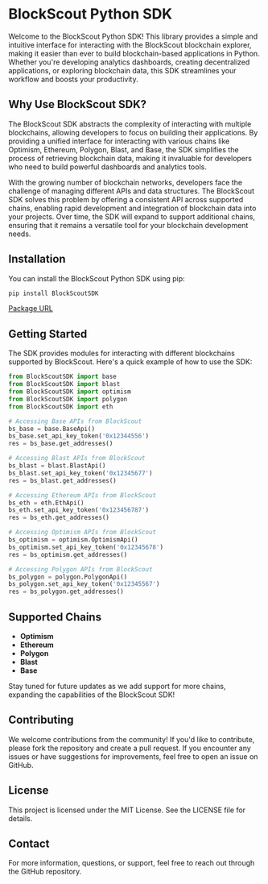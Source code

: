 
# BlockScout Python SDK

Welcome to the BlockScout Python SDK! This library provides a simple and intuitive interface for interacting with the BlockScout blockchain explorer, making it easier than ever to build blockchain-based applications in Python. Whether you're developing analytics dashboards, creating decentralized applications, or exploring blockchain data, this SDK streamlines your workflow and boosts your productivity.

## Why Use BlockScout SDK?

The BlockScout SDK abstracts the complexity of interacting with multiple blockchains, allowing developers to focus on building their applications. By providing a unified interface for interacting with various chains like Optimism, Ethereum, Polygon, Blast, and Base, the SDK simplifies the process of retrieving blockchain data, making it invaluable for developers who need to build powerful dashboards and analytics tools.

With the growing number of blockchain networks, developers face the challenge of managing different APIs and data structures. The BlockScout SDK solves this problem by offering a consistent API across supported chains, enabling rapid development and integration of blockchain data into your projects. Over time, the SDK will expand to support additional chains, ensuring that it remains a versatile tool for your blockchain development needs.

## Installation

You can install the BlockScout Python SDK using pip:

```bash
pip install BlockScoutSDK
```

[Package URL](https://pypi.org/project/BlockScoutSDK/1.0.0/)

## Getting Started

The SDK provides modules for interacting with different blockchains supported by BlockScout. Here's a quick example of how to use the SDK:

```python
from BlockScoutSDK import base
from BlockScoutSDK import blast
from BlockScoutSDK import optimism
from BlockScoutSDK import polygon
from BlockScoutSDK import eth

# Accessing Base APIs from BlockScout
bs_base = base.BaseApi()
bs_base.set_api_key_token('0x12344556')
res = bs_base.get_addresses()

# Accessing Blast APIs from BlockScout
bs_blast = blast.BlastApi()
bs_blast.set_api_key_token('0x12345677')
res = bs_blast.get_addresses()

# Accessing Ethereum APIs from BlockScout
bs_eth = eth.EthApi()
bs_eth.set_api_key_token('0x123456787')
res = bs_eth.get_addresses()

# Accessing Optimism APIs from BlockScout
bs_optimism = optimism.OptimismApi()
bs_optimism.set_api_key_token('0x12345678')
res = bs_optimism.get_addresses()

# Accessing Polygon APIs from BlockScout
bs_polygon = polygon.PolygonApi()
bs_polygon.set_api_key_token('0x12345567')
res = bs_polygon.get_addresses()
```

## Supported Chains

- **Optimism**
- **Ethereum**
- **Polygon**
- **Blast**
- **Base**

Stay tuned for future updates as we add support for more chains, expanding the capabilities of the BlockScout SDK!

## Contributing

We welcome contributions from the community! If you'd like to contribute, please fork the repository and create a pull request. If you encounter any issues or have suggestions for improvements, feel free to open an issue on GitHub.

## License

This project is licensed under the MIT License. See the LICENSE file for details.

## Contact

For more information, questions, or support, feel free to reach out through the GitHub repository.
